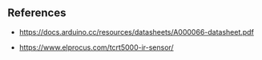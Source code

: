 ## References

- https://docs.arduino.cc/resources/datasheets/A000066-datasheet.pdf

- https://www.elprocus.com/tcrt5000-ir-sensor/


